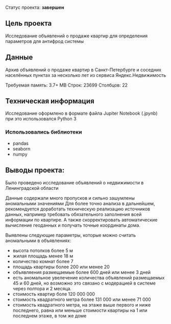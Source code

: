 Статус проекта: **завершен**

## Цель проекта

Исследование объявлений о продаже квартир для определения параметров для антифрод системы

## Данные

Архив объявлений о продаже квартир в Санкт-Петербурге и соседних населённых пунктах за несколько лет из сервиса Яндекс.Недвижимость

Требуемая память: 3.7+ MB
Строк: 23699 
Столбцов: 22

## Техническая информация

Исследование оформлено в формате файла Jupiter Notebook (.jpynb)
при это использовался Python 3

### Использовались библиотеки
- pandas
- seaborn
- numpy

## Выводы проекта:

Было проведено исследование объявлений о недвижимости в Ленинградской области

Данные содержали много пропусков и сильно зашумлены аномальными значениями
Для более точно анализа в дальнейшем, рекомендуется доработать техническую реализацию источников данных, например требовать обязательного заполнения всей информации по квартире. А также скорректировать автоматические вычисление геоданных и получать точные координаты дома.

Выявлены следующие параметры, которые можно считать аномальными в объявлениях:

- высота потолков более 5 м
- жилая площадь менее 18 м
- количество комнат более 7
- площадь квартиры более 200 или менее 20
- объявляения размещаемые более 600 дней или менее 3 дней
- есть аномальное увелечение количества объявлений размещаемых 45 и 60 дней, но возможно это связано с модерацией в системе через полтора и 2 месяца.
- стоимость квартир боле 120 000 000
- стоимость квадратного метра более 131 000 или менее 71 000
- стоимость квадратного метра, на этаже выше первого и ниже последнего, равна или меньше стоимости квартиры на 1 или последнем этаже, в том же доме
